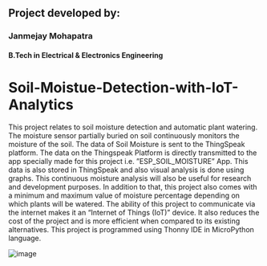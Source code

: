 

## Project developed by:          
### Janmejay Mohapatra 
#### B.Tech in Electrical & Electronics Engineering


# Soil-Moistue-Detection-with-IoT-Analytics

This project relates to soil moisture detection and automatic plant watering. The moisture sensor partially buried on soil continuously monitors the moisture of the soil. The data of Soil Moisture is sent to the ThingSpeak platform. The data on the Thingspeak Platform is directly transmitted to the app specially made for this project i.e. ”ESP_SOIL_MOISTURE” App. This data is also stored in ThingSpeak and also visual analysis is done using graphs. This continuous moisture analysis will also be useful for research and development purposes.
In addition to that, this project also comes with a minimum and maximum value of moisture percentage depending on which plants will be watered. The ability of this project to communicate via the internet makes it an “Internet of Things (IoT)” device. It also reduces the cost of the project and is more efficient when compared to its existing alternatives. This project is programmed using Thonny IDE in MicroPython language.



![image](https://user-images.githubusercontent.com/89799094/150679216-ba4684a6-9d91-436b-9a7f-8b4d145f31c5.png)

